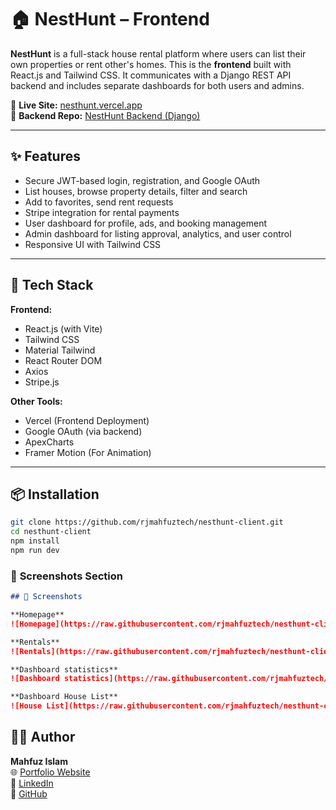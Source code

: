 # 🏠 NestHunt – Frontend

**NestHunt** is a full-stack house rental platform where users can list their own properties or rent other's homes. This is the **frontend** built with React.js and Tailwind CSS. It communicates with a Django REST API backend and includes separate dashboards for both users and admins.

🔗 **Live Site:** [nesthunt.vercel.app](https://nesthunt.vercel.app)  
🔗 **Backend Repo:** [NestHunt Backend (Django)](https://github.com/rjmahfuztech/nesthunt)

---

## ✨ Features

- Secure JWT-based login, registration, and Google OAuth
- List houses, browse property details, filter and search
- Add to favorites, send rent requests
- Stripe integration for rental payments
- User dashboard for profile, ads, and booking management
- Admin dashboard for listing approval, analytics, and user control
- Responsive UI with Tailwind CSS

---

## 🚀 Tech Stack

**Frontend:**

- React.js (with Vite)
- Tailwind CSS
- Material Tailwind
- React Router DOM
- Axios
- Stripe.js

**Other Tools:**

- Vercel (Frontend Deployment)
- Google OAuth (via backend)
- ApexCharts
- Framer Motion (For Animation)

---

## 📦 Installation

```bash
git clone https://github.com/rjmahfuztech/nesthunt-client.git
cd nesthunt-client
npm install
npm run dev
```

### 📸 **Screenshots Section**

```markdown
## 📸 Screenshots

**Homepage**  
![Homepage](https://raw.githubusercontent.com/rjmahfuztech/nesthunt-client/development/src/assets/images/readme/img1.jpeg)

**Rentals**
![Rentals](https://raw.githubusercontent.com/rjmahfuztech/nesthunt-client/development/src/assets/images/readme/img2.jpeg)

**Dashboard statistics**  
![Dashboard statistics](https://raw.githubusercontent.com/rjmahfuztech/nesthunt-client/development/src/assets/images/readme/img3.jpeg)

**Dashboard House List**
![House List](https://raw.githubusercontent.com/rjmahfuztech/nesthunt-client/development/src/assets/images/readme/img4.jpeg)
```

## 🙋‍♂️ Author

**Mahfuz Islam**  
🌐 [Portfolio Website](https://mahfuzislam.vercel.app)  
🔗 [LinkedIn](https://linkedin.com/in/mahfuz-islam)  
🐙 [GitHub](https://github.com/rjmahfuztech)
